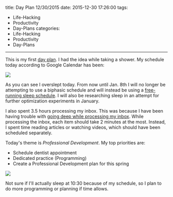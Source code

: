 title: Day Plan 12/30/2015
date: 2015-12-30 17:26:00
tags:
  - Life-Hacking
  - Productivity
  - Day-Plans
categories:
  - Life-Hacking
  - Productivity
  - Day-Plans
---
This is my first [day plan](/day-planning). I had the idea while taking a shower. My schedule today according to Google Calendar has been:

![](/images/google-calendar-agenda-12-30-2015.png)

As you can see I overslept today. From now until Jan. 8th I will no longer be attempting to use a biphasic schedule and will instead be using a [free-running sleep schedule](/hacking-sleep). I will also be researching sleep in an attempt for further optimization experiments in January.

I also spent 3.5 hours processing my inbox. This was because I have been having trouble with [going deep while processing my inbox](/inbox). While processing the inbox, each item should take 2 minutes at the most. Instead, I spent time reading articles or watching videos, which should have been scheduled separately.

Today's theme is *Professional Development*. My top priorities are:
- Schedule dentist appointment
- Dedicated practice (Programming)
- Create a Professional Development plan for this spring

![](/images/google-calendar-agenda-12-30-2015.png)

Not sure if I'll actually sleep at 10:30 because of my schedule, so I plan to  do more programming or planning if time allows.
